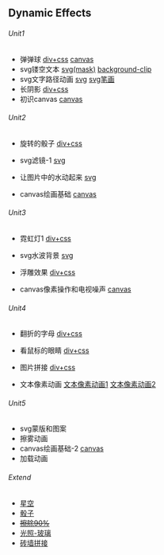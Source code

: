 ## Dynamic Effects

###### Unit1

* 弹弹球					 [div+css](https://onethousandandtwentyfour.github.io/effects/unit1/%e5%bc%b9%e5%bc%b9%e7%90%83/)  [canvas](https://onethousandandtwentyfour.github.io/effects/unit1/%e5%bc%b9%e5%bc%b9%e7%90%83/canvas.html)
* svg镂空文本            [svg(mask)](https://onethousandandtwentyfour.github.io/effects/unit1/svg%e9%95%82%e7%a9%ba%e6%96%87%e6%9c%ac/index-1.html)    [background-clip](https://onethousandandtwentyfour.github.io/effects/unit1/svg%e9%95%82%e7%a9%ba%e6%96%87%e6%9c%ac/background-clip.html)
* svg文字路径动画    [svg](https://onethousandandtwentyfour.github.io/effects/unit1/svg%e6%96%87%e5%ad%97%e8%b7%af%e5%be%84%e5%8a%a8%e7%94%bb)    [svg笔画](https://onethousandandtwentyfour.github.io/effects/unit1/svg%e6%96%87%e5%ad%97%e8%b7%af%e5%be%84%e5%8a%a8%e7%94%bb/index-1.html)
* 长阴影                     [div+css](https://onethousandandtwentyfour.github.io/effects/unit1/%E9%95%BF%E9%98%B4%E5%BD%B1)
* 初识canvas             [canvas](https://onethousandandtwentyfour.github.io/effects/unit1/%e5%88%9d%e8%af%86canvas)

###### Unit2

* 旋转的骰子			  [div+css](https://onethousandandtwentyfour.github.io/effects/unit2/骰子/)

* svg滤镜-1                [svg](https://onethousandandtwentyfour.github.io/effects/unit2/svg滤镜-1)

* 让图片中的水动起来      [svg](https://onethousandandtwentyfour.github.io/effects/unit2/让图片中的水动起来)
* canvas绘画基础      [canvas](https://onethousandandtwentyfour.github.io/effects/unit2/canvas绘画基础)       

###### Unit3

* 霓虹灯1                   [div+css](https://onethousandandtwentyfour.github.io/effects/unit3/%e9%9c%93%e8%99%b9%e7%81%af/index.html)

* svg水波背景            [svg](https://onethousandandtwentyfour.github.io/effects/unit3/svg%e6%b0%b4%e6%b3%a2%e8%83%8c%e6%99%af/index.html)

* 浮雕效果                  [div+css](https://onethousandandtwentyfour.github.io/effects/unit3/%e6%b5%ae%e9%9b%95%e6%95%88%e6%9e%9c/index.html)
* canvas像素操作和电视噪声       [canvas](https://onethousandandtwentyfour.github.io/effects/unit3/canvas%e5%99%aa%e5%a3%b0/index.html)

###### Unit4

* 翻折的字母              [div+css](https://onethousandandtwentyfour.github.io/effects/unit4/翻折的文字/)
* 看鼠标的眼睛          [div+css](https://onethousandandtwentyfour.github.io/effects/unit4/眼睛动画/) 

* 图片拼接                  [div+css](https://onethousandandtwentyfour.github.io/effects/unit4/图片拼接/)
* 文本像素动画          [文本像素动画1](https://onethousandandtwentyfour.github.io/effects/unit4/文本像素动画1/)    [文本像素动画2](https://onethousandandtwentyfour.github.io/effects/unit4/文本像素动画2/)

###### Unit5

* svg蒙版和图案
* 擦雾动画
* canvas绘画基础-2    [canvas](https://onethousandandtwentyfour.github.io/effects/unit5/canvas绘画基础-2/)
* 加载动画

###### Extend

- [星空](https://onethousandandtwentyfour.github.io/effects/extend/星空/)
- [骰子](https://onethousandandtwentyfour.github.io/effects/extend/骰子/)
- [~~擦除90%~~](https://onethousandandtwentyfour.github.io/effects/unit1/初识canvas/cachu.html)
- [光照-玻璃](https://onethousandandtwentyfour.github.io/effects/extend/光照-玻璃/)
- [砖墙拼接](https://onethousandandtwentyfour.github.io/effects/extend/砖墙拼接/)
